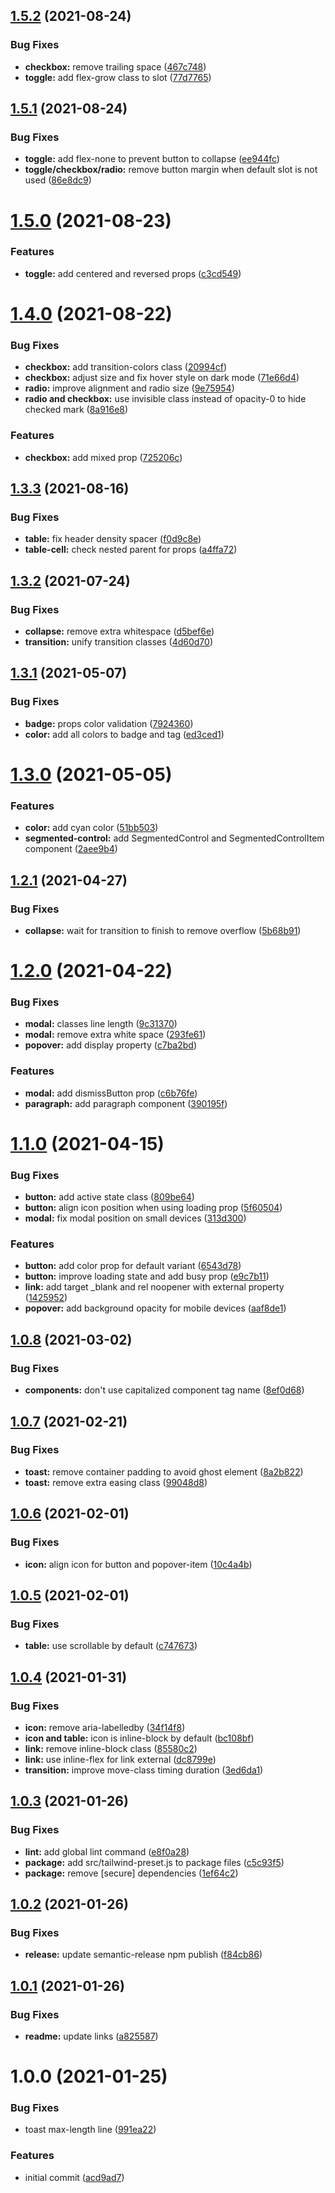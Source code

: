 ## [1.5.2](https://github.com/lecoueyl/mijin/compare/v1.5.1...v1.5.2) (2021-08-24)


### Bug Fixes

* **checkbox:** remove trailing space ([467c748](https://github.com/lecoueyl/mijin/commit/467c7481c2f32949c1340b5a674feb74e7170b84))
* **toggle:** add flex-grow class to slot ([77d7765](https://github.com/lecoueyl/mijin/commit/77d7765673889aebbf65043dc184c169c41fc80a))

## [1.5.1](https://github.com/lecoueyl/mijin/compare/v1.5.0...v1.5.1) (2021-08-24)


### Bug Fixes

* **toggle:** add flex-none to prevent button to collapse ([ee944fc](https://github.com/lecoueyl/mijin/commit/ee944fc914b581752367d1294a53eb6350b53006))
* **toggle/checkbox/radio:** remove button margin when default slot is not used ([86e8dc9](https://github.com/lecoueyl/mijin/commit/86e8dc9c2f99489ab5b28f165cc74b7744c77489))

# [1.5.0](https://github.com/lecoueyl/mijin/compare/v1.4.0...v1.5.0) (2021-08-23)


### Features

* **toggle:** add centered and reversed props ([c3cd549](https://github.com/lecoueyl/mijin/commit/c3cd549182e4cfb554000c2761613a9220c9ae18))

# [1.4.0](https://github.com/lecoueyl/mijin/compare/v1.3.3...v1.4.0) (2021-08-22)


### Bug Fixes

* **checkbox:** add transition-colors class ([20994cf](https://github.com/lecoueyl/mijin/commit/20994cf1ba4afa0df501497405b8a0a6f753685f))
* **checkbox:** adjust size and fix hover style on dark mode ([71e66d4](https://github.com/lecoueyl/mijin/commit/71e66d4394a5f8173bfb32c366b085d0de61a8dd))
* **radio:** improve alignment and radio size ([9e75954](https://github.com/lecoueyl/mijin/commit/9e759544850f2fcb416a03cce1ec41bddf07981c))
* **radio and checkbox:** use invisible class instead of opacity-0 to hide checked mark ([8a916e8](https://github.com/lecoueyl/mijin/commit/8a916e8d773bb4e5ff2288715704984152ed25d9))


### Features

* **checkbox:** add mixed prop ([725206c](https://github.com/lecoueyl/mijin/commit/725206c9ebae54c78f80223734bfae6f830deecc))

## [1.3.3](https://github.com/lecoueyl/mijin/compare/v1.3.2...v1.3.3) (2021-08-16)


### Bug Fixes

* **table:** fix header density spacer ([f0d9c8e](https://github.com/lecoueyl/mijin/commit/f0d9c8e2f891230a0e861afed40ecac2d3654188))
* **table-cell:** check nested parent for props ([a4ffa72](https://github.com/lecoueyl/mijin/commit/a4ffa725afe1a5d005e135230febba7cf218d26e))

## [1.3.2](https://github.com/lecoueyl/mijin/compare/v1.3.1...v1.3.2) (2021-07-24)


### Bug Fixes

* **collapse:** remove extra whitespace ([d5bef6e](https://github.com/lecoueyl/mijin/commit/d5bef6eb0c326ab69725073db1e28da7c9d8666a))
* **transition:** unify transition classes ([4d60d70](https://github.com/lecoueyl/mijin/commit/4d60d70bc1a8498a96a6d059cec588458a663dff))

## [1.3.1](https://github.com/lecoueyl/mijin/compare/v1.3.0...v1.3.1) (2021-05-07)


### Bug Fixes

* **badge:** props color validation ([7924360](https://github.com/lecoueyl/mijin/commit/7924360eb1833bf8499869239ed982db48a629eb))
* **color:** add all colors to badge and tag ([ed3ced1](https://github.com/lecoueyl/mijin/commit/ed3ced121c100c5f3235bd2f3ee6170b85dcea44))

# [1.3.0](https://github.com/lecoueyl/mijin/compare/v1.2.1...v1.3.0) (2021-05-05)


### Features

* **color:** add cyan color ([51bb503](https://github.com/lecoueyl/mijin/commit/51bb503be4462b7ed6f78651fe29dbdb5fa8579a))
* **segmented-control:** add SegmentedControl and SegmentedControlItem component ([2aee9b4](https://github.com/lecoueyl/mijin/commit/2aee9b439d783c82184c96944fd7ae0367995663))

## [1.2.1](https://github.com/lecoueyl/mijin/compare/v1.2.0...v1.2.1) (2021-04-27)


### Bug Fixes

* **collapse:** wait for transition to finish to remove overflow ([5b68b91](https://github.com/lecoueyl/mijin/commit/5b68b91c85c9c88d1b0ac963f3e33a4c8752f086))

# [1.2.0](https://github.com/lecoueyl/mijin/compare/v1.1.0...v1.2.0) (2021-04-22)


### Bug Fixes

* **modal:** classes line length ([9c31370](https://github.com/lecoueyl/mijin/commit/9c31370bab911c9070cfa2434b9193fc717620e3))
* **modal:** remove extra white space ([293fe61](https://github.com/lecoueyl/mijin/commit/293fe611eec8258f301e15e93113e265aac8bb09))
* **popover:** add display property ([c7ba2bd](https://github.com/lecoueyl/mijin/commit/c7ba2bd4637c7eb4d61cdf2281911af9f600f4e2))


### Features

* **modal:** add dismissButton prop ([c6b76fe](https://github.com/lecoueyl/mijin/commit/c6b76fef19e764fbde948b5c93908f25e704b60d))
* **paragraph:** add paragraph component ([390195f](https://github.com/lecoueyl/mijin/commit/390195fafeeb2463c19cb281805332e619b91ee3))

# [1.1.0](https://github.com/lecoueyl/mijin/compare/v1.0.8...v1.1.0) (2021-04-15)


### Bug Fixes

* **button:** add active state class ([809be64](https://github.com/lecoueyl/mijin/commit/809be642d43705803fa1ffced24d87eb0b950b1d))
* **button:** align icon position when using loading prop ([5f60504](https://github.com/lecoueyl/mijin/commit/5f605041b68f2782170218475b60e4a500cc0941))
* **modal:** fix modal position on small devices ([313d300](https://github.com/lecoueyl/mijin/commit/313d300802c10506825697a7e89d82e96da76927))


### Features

* **button:** add color prop for default variant ([6543d78](https://github.com/lecoueyl/mijin/commit/6543d7867073b97e1196d615dcd01a16f0baba9b))
* **button:** improve loading state and add busy prop ([e9c7b11](https://github.com/lecoueyl/mijin/commit/e9c7b11ad55eda6a7ca2f15475c1f34f32919519))
* **link:** add target _blank and rel noopener with external property ([1425952](https://github.com/lecoueyl/mijin/commit/14259529f997d7d38ee74330f14891a3f07d7c95))
* **popover:** add background opacity for mobile devices ([aaf8de1](https://github.com/lecoueyl/mijin/commit/aaf8de15a37e217ed62e5430ee9525fef2f6845d))

## [1.0.8](https://github.com/lecoueyl/mijin/compare/v1.0.7...v1.0.8) (2021-03-02)


### Bug Fixes

* **components:** don't use capitalized component tag name ([8ef0d68](https://github.com/lecoueyl/mijin/commit/8ef0d68a7ed715779befb42f3db5ec3abf1119aa))

## [1.0.7](https://github.com/lecoueyl/mijin/compare/v1.0.6...v1.0.7) (2021-02-21)


### Bug Fixes

* **toast:** remove container padding to avoid ghost element ([8a2b822](https://github.com/lecoueyl/mijin/commit/8a2b82254cca42ac116dbaaaa72ad975c087cc28))
* **toast:** remove extra easing class ([99048d8](https://github.com/lecoueyl/mijin/commit/99048d8cf45afb369310d0a31ff9f1ce4e5b6053))

## [1.0.6](https://github.com/lecoueyl/mijin/compare/v1.0.5...v1.0.6) (2021-02-01)


### Bug Fixes

* **icon:** align icon for button and popover-item ([10c4a4b](https://github.com/lecoueyl/mijin/commit/10c4a4b6fa7ca18e0d48bbbf9a0fc6b276b7071c))

## [1.0.5](https://github.com/lecoueyl/mijin/compare/v1.0.4...v1.0.5) (2021-02-01)


### Bug Fixes

* **table:** use scrollable by default ([c747673](https://github.com/lecoueyl/mijin/commit/c747673e11b2b62390d9f750a0207c5f6136be9c))

## [1.0.4](https://github.com/lecoueyl/mijin/compare/v1.0.3...v1.0.4) (2021-01-31)


### Bug Fixes

* **icon:** remove aria-labelledby ([34f14f8](https://github.com/lecoueyl/mijin/commit/34f14f8157cb33e7fd2884a2ae03c9fa3b6c1e9b))
* **icon and table:** icon is inline-block by default ([bc108bf](https://github.com/lecoueyl/mijin/commit/bc108bf259c5b2ae71b844354a25004db19f8caf))
* **link:** remove inline-block class ([85580c2](https://github.com/lecoueyl/mijin/commit/85580c2e011f4409049eb8f3b667fe5f4a3785d9))
* **link:** use inline-flex for link external ([dc8799e](https://github.com/lecoueyl/mijin/commit/dc8799e1f3793dc34503818a482a18b4eb19e890))
* **transition:** improve move-class timing duration ([3ed6da1](https://github.com/lecoueyl/mijin/commit/3ed6da154e41934aea9ed4eb20ffa3815f3a21b6))

## [1.0.3](https://github.com/lecoueyl/mijin/compare/v1.0.2...v1.0.3) (2021-01-26)


### Bug Fixes

* **lint:** add global lint command ([e8f0a28](https://github.com/lecoueyl/mijin/commit/e8f0a284a41420a252ca12c67ac2c27574b98c6e))
* **package:** add src/tailwind-preset.js to package files ([c5c93f5](https://github.com/lecoueyl/mijin/commit/c5c93f509fac9f0ebc0e082ad24af2bba5cfa80d))
* **package:** remove [secure] dependencies ([1ef64c2](https://github.com/lecoueyl/mijin/commit/1ef64c2ba56740bef5e72a35ef00eb376cc75744))

## [1.0.2](https://github.com/lecoueyl/mijin/compare/v1.0.1...v1.0.2) (2021-01-26)


### Bug Fixes

* **release:** update semantic-release npm publish ([f84cb86](https://github.com/lecoueyl/mijin/commit/f84cb869a503f75a9671a926db3ef891b5bf8685))

## [1.0.1](https://github.com/lecoueyl/mijin/compare/v1.0.0...v1.0.1) (2021-01-26)


### Bug Fixes

* **readme:** update links ([a825587](https://github.com/lecoueyl/mijin/commit/a82558783efa972efd35d332579973a45ce9add0))

# 1.0.0 (2021-01-25)


### Bug Fixes

* toast max-length line ([991ea22](https://github.com/lecoueyl/mijin/commit/991ea22e4b2897de0c5ac5267c53cfb8eed5098d))


### Features

* initial commit ([acd9ad7](https://github.com/lecoueyl/mijin/commit/acd9ad7c6d061ee07c22472cd0848a7f662bea9a))
